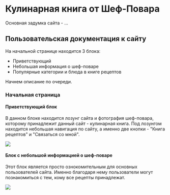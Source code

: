 # Кулинарная книга от Шеф-Повара

Основная задумка сайта - ...

## Пользовательская документация к сайту

На начальной странице находится 3 блока:

- Приветствующий
- Небольшая информация о шеф-поваре
- Популярные категории и блюда в книге рецептов

Начнем описание по очереди.

### Начальная страница
#### Приветствующий блок

В данном блоке находится лозунг сайта и фотография шеф-повара, которому принадлежит данный сайт -  кулинарная книга. 
Под лозунгом находится небольшая навигация по сайту, а именно две кнопки - "Книга рецептов" и "Связаться со мной".

<img src="https://github.com/neluckoff/moscow-chef/tree/master/docs/hero.png">

#### Блок с небольшой информацией о шеф-поваре

Этот блок является просто ознокомительным для основных пользователей сайта. 
Именно благодаря нему пользователи могут познакомиться с тем, кому все рецепты принадлежат.

<img src="https://github.com/neluckoff/moscow-chef/tree/master/docs/about.png">

